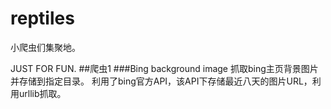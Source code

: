 # reptiles

小爬虫们集聚地。

JUST FOR FUN.
##爬虫1
###Bing background image
抓取bing主页背景图片并存储到指定目录。
利用了bing官方API，该API下存储最近八天的图片URL，利用urllib抓取。
